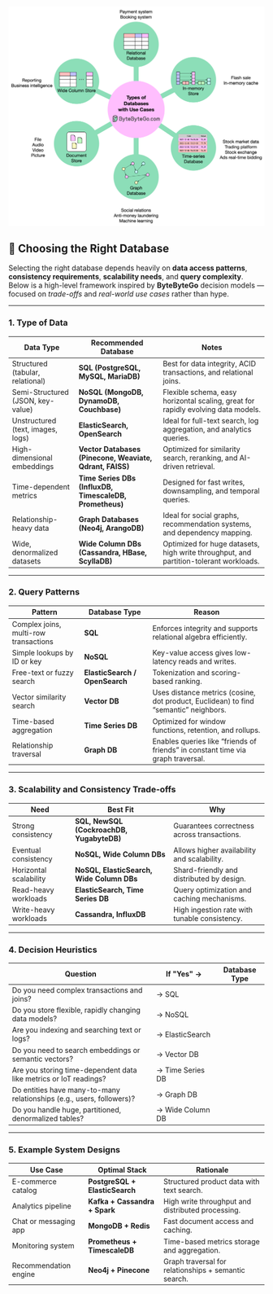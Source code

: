 ![alt text](image.png)


## 🧭 Choosing the Right Database

Selecting the right database depends heavily on **data access patterns**, **consistency requirements**, **scalability needs**, and **query complexity**. Below is a high-level framework inspired by **ByteByteGo** decision models — focused on *trade-offs* and *real-world use cases* rather than hype.

---

### **1. Type of Data**

| Data Type                         | Recommended Database                                     | Notes                                                                                 |
| --------------------------------- | -------------------------------------------------------- | ------------------------------------------------------------------------------------- |
| Structured (tabular, relational)  | **SQL (PostgreSQL, MySQL, MariaDB)**                     | Best for data integrity, ACID transactions, and relational joins.                     |
| Semi-Structured (JSON, key-value) | **NoSQL (MongoDB, DynamoDB, Couchbase)**                 | Flexible schema, easy horizontal scaling, great for rapidly evolving data models.     |
| Unstructured (text, images, logs) | **ElasticSearch, OpenSearch**                            | Ideal for full-text search, log aggregation, and analytics queries.                   |
| High-dimensional embeddings       | **Vector Databases (Pinecone, Weaviate, Qdrant, FAISS)** | Optimized for similarity search, reranking, and AI-driven retrieval.                  |
| Time-dependent metrics            | **Time Series DBs (InfluxDB, TimescaleDB, Prometheus)**  | Designed for fast writes, downsampling, and temporal queries.                         |
| Relationship-heavy data           | **Graph Databases (Neo4j, ArangoDB)**                    | Ideal for social graphs, recommendation systems, and dependency mapping.              |
| Wide, denormalized datasets       | **Wide Column DBs (Cassandra, HBase, ScyllaDB)**         | Optimized for huge datasets, high write throughput, and partition-tolerant workloads. |

---

### **2. Query Patterns**

| Pattern                               | Database Type                  | Reason                                                                               |
| ------------------------------------- | ------------------------------ | ------------------------------------------------------------------------------------ |
| Complex joins, multi-row transactions | **SQL**                        | Enforces integrity and supports relational algebra efficiently.                      |
| Simple lookups by ID or key           | **NoSQL**                      | Key-value access gives low-latency reads and writes.                                 |
| Free-text or fuzzy search             | **ElasticSearch / OpenSearch** | Tokenization and scoring-based ranking.                                              |
| Vector similarity search              | **Vector DB**                  | Uses distance metrics (cosine, dot product, Euclidean) to find “semantic” neighbors. |
| Time-based aggregation                | **Time Series DB**             | Optimized for window functions, retention, and rollups.                              |
| Relationship traversal                | **Graph DB**                   | Enables queries like “friends of friends” in constant time via graph traversal.      |

---

### **3. Scalability and Consistency Trade-offs**

| Need                   | Best Fit                                  | Why                                           |
| ---------------------- | ----------------------------------------- | --------------------------------------------- |
| Strong consistency     | **SQL, NewSQL (CockroachDB, YugabyteDB)** | Guarantees correctness across transactions.   |
| Eventual consistency   | **NoSQL, Wide Column DBs**                | Allows higher availability and scalability.   |
| Horizontal scalability | **NoSQL, ElasticSearch, Wide Column DBs** | Shard-friendly and distributed by design.     |
| Read-heavy workloads   | **ElasticSearch, Time Series DB**         | Query optimization and caching mechanisms.    |
| Write-heavy workloads  | **Cassandra, InfluxDB**                   | High ingestion rate with tunable consistency. |

---

### **4. Decision Heuristics**

| Question                                                              | If "Yes" →       | Database Type |
| --------------------------------------------------------------------- | ---------------- | ------------- |
| Do you need complex transactions and joins?                           | → SQL            |               |
| Do you store flexible, rapidly changing data models?                  | → NoSQL          |               |
| Are you indexing and searching text or logs?                          | → ElasticSearch  |               |
| Do you need to search embeddings or semantic vectors?                 | → Vector DB      |               |
| Are you storing time-dependent data like metrics or IoT readings?     | → Time Series DB |               |
| Do entities have many-to-many relationships (e.g., users, followers)? | → Graph DB       |               |
| Do you handle huge, partitioned, denormalized tables?                 | → Wide Column DB |               |

---

### **5. Example System Designs**

| Use Case              | Optimal Stack                  | Rationale                                            |
| --------------------- | ------------------------------ | ---------------------------------------------------- |
| E-commerce catalog    | **PostgreSQL + ElasticSearch** | Structured product data with text search.            |
| Analytics pipeline    | **Kafka + Cassandra + Spark**  | High write throughput and distributed processing.    |
| Chat or messaging app | **MongoDB + Redis**            | Fast document access and caching.                    |
| Monitoring system     | **Prometheus + TimescaleDB**   | Time-based metrics storage and aggregation.          |
| Recommendation engine | **Neo4j + Pinecone**           | Graph traversal for relationships + semantic search. |
